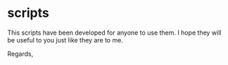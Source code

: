 scripts
=======

This scripts have been developed for anyone to use them.
I hope they will be useful to you just like they are to me.

Regards,
